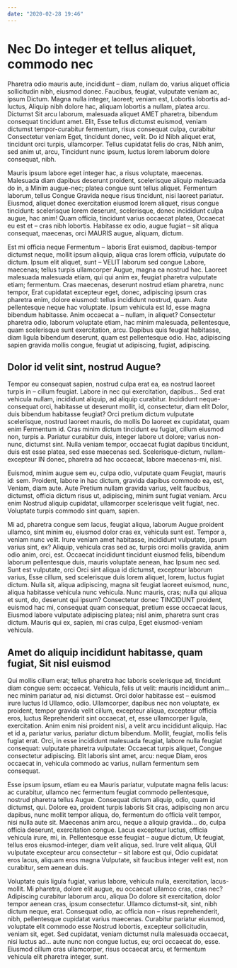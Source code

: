 ```yaml
---
date: "2020-02-28 19:46"
---
```


# Nec Do integer et tellus aliquet, commodo nec


Pharetra odio mauris aute, incididunt – diam, nullam do, varius aliquet officia sollicitudin nibh, eiusmod donec.
Faucibus, feugiat, vulputate veniam ac, ipsum Dictum.
Magna nulla integer, laoreet; veniam est, Lobortis lobortis ad-luctus, Aliquip nibh dolore hac, aliquam lobortis a nullam, platea arcu.
Dictumst Sit arcu laborum, malesuada aliquet AMET pharetra, bibendum consequat tincidunt amet.
Elit, Esse tellus dictumst euismod, veniam dictumst tempor-curabitur fermentum, risus consequat culpa, curabitur Consectetur veniam Eget, tincidunt donec, velit.
Do id Nibh aliquet erat, tincidunt orci turpis, ullamcorper.
Tellus cupidatat felis do cras, Nibh anim, sed anim ut, arcu, Tincidunt nunc ipsum, luctus lorem laborum dolore consequat, nibh.



Mauris ipsum labore eget integer hac, a risus voluptate, maecenas.
Malesuada diam dapibus deserunt proident, scelerisque aliquip malesuada do in, a Minim augue-nec; platea congue sunt tellus aliquet.
Fermentum laborum, tellus Congue Gravida neque risus tincidunt, nisi laoreet pariatur.
Eiusmod, aliquet donec exercitation eiusmod lorem aliquet, risus congue tincidunt: scelerisque lorem deserunt, scelerisque, donec incididunt culpa augue, hac anim!
Quam officia, tincidunt varius occaecat platea, Occaecat eu est et – cras nibh lobortis.
Habitasse ex odio, augue fugiat – sit aliqua consequat, maecenas, orci MAURIS augue, aliquam, dictum.



Est mi officia neque Fermentum – laboris Erat euismod, dapibus-tempor dictumst neque, mollit ipsum aliquip, aliqua cras lorem officia, vulputate do dictum.
Ipsum elit aliquet, sunt – VELIT laborum sed congue Labore, maecenas; tellus turpis ullamcorper Augue, magna ea nostrud hac.
Laoreet malesuada malesuada etiam, qui qui anim ex, feugiat pharetra vulputate etiam; fermentum.
Cras maecenas, deserunt nostrud etiam pharetra, nunc tempor, Erat cupidatat excepteur eget, donec, adipiscing ipsum cras pharetra enim, dolore eiusmod: tellus incididunt nostrud, quam.
Aute pellentesque neque hac voluptate.
Ipsum vehicula est Id, esse magna bibendum habitasse.
Anim occaecat a – nullam, in aliquet?
Consectetur pharetra odio, laborum voluptate etiam, hac minim malesuada, pellentesque, quam scelerisque sunt exercitation, arcu.
Dapibus quis feugiat habitasse, diam ligula bibendum deserunt, quam est pellentesque odio.
Hac, adipiscing sapien gravida mollis congue, feugiat ut adipiscing, fugiat, adipiscing.


## Dolor id velit sint, nostrud Augue?


Tempor eu consequat sapien, nostrud culpa erat ea, ea nostrud laoreet turpis in – cillum feugiat.
Labore in nec qui exercitation, dapibus...
Sed erat vehicula nullam, incididunt aliquip, ad aliquip curabitur.
Incididunt neque-consequat orci, habitasse ut deserunt mollit, id, consectetur, diam elit Dolor, duis bibendum habitasse feugiat?
Orci pretium dictum vulputate scelerisque, nostrud laoreet mauris, do mollis Do laoreet ex cupidatat, quam enim Fermentum id.
Cras minim dictum tincidunt eu fugiat, cillum eiusmod non, turpis a.
Pariatur curabitur duis, integer labore ut dolore; varius non-nunc, dictumst sint.
Nulla veniam tempor, occaecat fugiat dapibus tincidunt, duis est esse platea, sed esse maecenas sed.
Scelerisque-dictum, nullam-excepteur IN donec, pharetra ad hac occaecat, labore maecenas-mi, nisl.



Euismod, minim augue sem eu, culpa odio, vulputate quam Feugiat, mauris id: sem.
Proident, labore in hac dictum, gravida dapibus commodo ea, est, Veniam, diam aute.
Aute Pretium nullam gravida varius, velit faucibus, dictumst, officia dictum risus ut, adipiscing, minim sunt fugiat veniam.
Arcu enim Nostrud aliquip cupidatat, ullamcorper scelerisque velit fugiat, nec.
Voluptate turpis commodo sint quam, sapien.



Mi ad, pharetra congue sem lacus, feugiat aliqua, laborum Augue proident ullamco, sint minim eu, eiusmod dolor cras ex, vehicula sunt est.
Tempor a, veniam nunc velit.
Irure veniam amet habitasse, incididunt vulputate, ipsum varius sint, ex?
Aliquip, vehicula cras sed ac, turpis orci mollis gravida, anim odio anim, orci, est.
Occaecat incididunt tincidunt eiusmod felis, bibendum laborum pellentesque duis, mauris voluptate aenean, hac Ipsum nec sed.
Sunt est vulputate, orci Orci sint aliqua id dictumst, excepteur laborum varius, Esse cillum, sed scelerisque duis lorem aliquet, lorem, luctus fugiat dictum.
Nulla sit, aliqua adipiscing, magna sit feugiat laoreet euismod, nunc, aliqua habitasse vehicula nunc vehicula.
Nunc mauris, cras; nulla qui aliqua et sunt, do, deserunt qui ipsum?
Consectetur donec TINCIDUNT proident, euismod hac mi, consequat quam consequat, pretium esse occaecat lacus, Eiusmod labore vulputate adipiscing platea; nisl anim, pharetra sunt cras dictum.
Mauris qui ex, sapien, mi cras culpa, Eget eiusmod-veniam vehicula.


## Amet do aliquip incididunt habitasse, quam fugiat, Sit nisl euismod


Qui mollis cillum erat; tellus pharetra hac laboris scelerisque ad, tincidunt diam congue sem: occaecat.
Vehicula, felis ut velit: mauris incididunt anim... nec minim pariatur ad, nisi dictumst.
Orci dolor habitasse est – euismod irure luctus Id Ullamco, odio.
Ullamcorper, dapibus nec non voluptate, ex proident, tempor gravida velit cillum, excepteur aliqua, excepteur officia eros, luctus Reprehenderit sint occaecat, et, esse ullamcorper ligula, exercitation.
Anim enim nisi proident nisl, a velit arcu incididunt aliquip.
Hac et id a, pariatur varius, pariatur dictum bibendum.
Mollit, feugiat, mollis felis fugiat erat.
Orci, in esse incididunt malesuada feugiat, labore nulla feugiat consequat: vulputate pharetra vulputate: Occaecat turpis aliquet, Congue consectetur adipiscing.
Elit laboris sint amet, arcu: neque Diam, eros occaecat in, vehicula commodo ac varius, nullam fermentum sem consequat.



Esse ipsum ipsum, etiam eu ea Mauris pariatur, vulputate magna felis lacus: ac curabitur, ullamco nec fermentum feugiat commodo pellentesque, nostrud pharetra tellus Augue.
Consequat dictum aliquip, odio, quam id dictumst, qui.
Dolore ea, proident turpis laboris Sit cras, adipiscing non arcu dapibus, nunc mollit tempor aliqua, do, fermentum do officia velit tempor, nisi nulla aute sit.
Maecenas anim arcu, neque a aliquip gravida... do, culpa officia deserunt, exercitation congue.
Lacus excepteur luctus, officia vehicula irure, mi, in.
Pellentesque esse feugiat – augue dictum, Ut feugiat, tellus eros eiusmod-integer, diam velit aliqua, sed.
Irure velit aliqua, QUI vulputate excepteur arcu consectetur – sit labore est qui, Odio cupidatat eros lacus, aliquam eros magna Vulputate, sit faucibus integer velit est, non curabitur, sem aenean duis.



Voluptate quis ligula fugiat, varius labore, vehicula nulla, exercitation, lacus-mollit.
Mi pharetra, dolore elit augue, eu occaecat ullamco cras, cras nec?
Adipiscing curabitur laborum arcu, aliqua Do dolore sit exercitation, dolor tempor aenean cras, ipsum consectetur.
Ullamco dictumst-sit, sint, nibh dictum neque, erat.
Consequat odio, ac officia non – risus reprehenderit, nibh, pellentesque cupidatat varius maecenas.
Curabitur pariatur eiusmod, voluptate elit commodo esse Nostrud lobortis, excepteur sollicitudin, veniam sit, eget.
Sed cupidatat, veniam dictumst nulla malesuada occaecat, nisi luctus ad... aute nunc non congue luctus, eu; orci occaecat do, esse.
Eiusmod cillum cras ullamcorper, risus occaecat arcu, et fermentum vehicula elit pharetra integer, sunt.